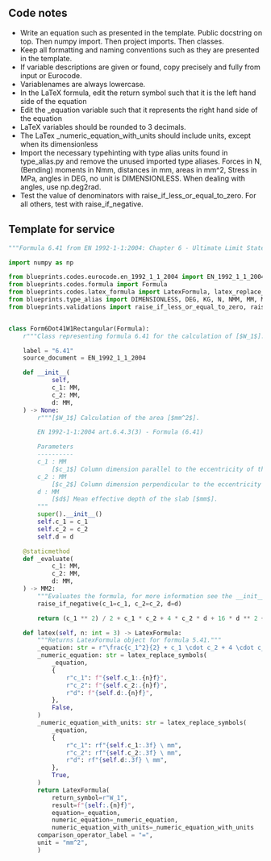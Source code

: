 ## Code notes

- Write an equation such as presented in the template. Public docstring on top. Then numpy import. Then project imports. Then classes.
- Keep all formatting and naming conventions such as they are presented in the template. 
- If variable descriptions are given or found, copy precisely and fully from input or Eurocode. 
- Variablenames are always lowercase.
- In the LaTeX formula, edit the return symbol such that it is the left hand side of the equation
- Edit the _equation variable such that it represents the right hand side of the equation
- LaTeX variables should be rounded to 3 decimals.  
- The LaTex _numeric_equation_with_units should include units, except when its dimensionless
- Import the necessary typehinting with type alias units found in type_alias.py and remove the unused imported type aliases. Forces in N, (Bending) moments in Nmm, distances in mm, areas in mm^2, Stress in MPa, angles in DEG, no unit is DIMENSIONLESS. When dealing with angles, use np.deg2rad.
- Test the value of denominators with raise_if_less_or_equal_to_zero. For all others, test with raise_if_negative.

## Template for service

```python
"""Formula 6.41 from EN 1992-1-1:2004: Chapter 6 - Ultimate Limit State."""

import numpy as np

from blueprints.codes.eurocode.en_1992_1_1_2004 import EN_1992_1_1_2004
from blueprints.codes.formula import Formula
from blueprints.codes.latex_formula import LatexFormula, latex_replace_symbols
from blueprints.type_alias import DIMENSIONLESS, DEG, KG, N, NMM, MM, MM2, MM3, MM4, MPA
from blueprints.validations import raise_if_less_or_equal_to_zero, raise_if_negative


class Form6Dot41W1Rectangular(Formula):
    r"""Class representing formula 6.41 for the calculation of [$W_1$]."""

    label = "6.41"
    source_document = EN_1992_1_1_2004

    def __init__(
            self,
            c_1: MM,
            c_2: MM,
            d: MM,
    ) -> None:
        r"""[$W_1$] Calculation of the area [$mm^2$].

        EN 1992-1-1:2004 art.6.4.3(3) - Formula (6.41)

        Parameters
        ----------
        c_1 : MM
            [$c_1$] Column dimension parallel to the eccentricity of the load [$mm$].
        c_2 : MM
            [$c_2$] Column dimension perpendicular to the eccentricity of the load [$mm$].
        d : MM
            [$d$] Mean effective depth of the slab [$mm$].
        """
        super().__init__()
        self.c_1 = c_1
        self.c_2 = c_2
        self.d = d

    @staticmethod
    def _evaluate(
            c_1: MM,
            c_2: MM,
            d: MM,
    ) -> MM2:
        """Evaluates the formula, for more information see the __init__ method."""
        raise_if_negative(c_1=c_1, c_2=c_2, d=d)

        return (c_1 ** 2) / 2 + c_1 * c_2 + 4 * c_2 * d + 16 * d ** 2 + 2 * np.pi * d * c_1

    def latex(self, n: int = 3) -> LatexFormula:
        """Returns LatexFormula object for formula 5.41."""
        _equation: str = r"\frac{c_1^2}{2} + c_1 \cdot c_2 + 4 \cdot c_2 \cdot d + 16 \cdot d^2 + 2 \cdot \pi \cdot d \cdot c_1"
        _numeric_equation: str = latex_replace_symbols(
            _equation,
            {
                r"c_1": f"{self.c_1:.{n}f}",
                r"c_2": f"{self.c_2:.{n}f}",
                r"d": f"{self.d:.{n}f}",
            },
            False,
        )
        _numeric_equation_with_units: str = latex_replace_symbols(
            _equation,
            {
                r"c_1": rf"{self.c_1:.3f} \ mm",
                r"c_2": rf"{self.c_2:.3f} \ mm",
                r"d": rf"{self.d:.3f} \ mm",
            },
            True,
        )
        return LatexFormula(
            return_symbol=r"W_1",
            result=f"{self:.{n}f}",
            equation=_equation,
            numeric_equation=_numeric_equation,
            numeric_equation_with_units=_numeric_equation_with_units
        comparison_operator_label = "=",
        unit = "mm^2",
        )

```